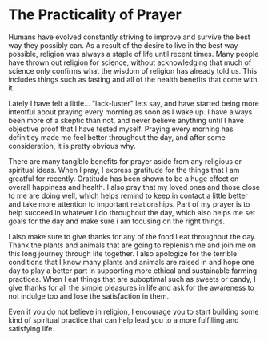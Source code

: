 # The Practicality of Prayer

Humans have evolved constantly striving to improve and survive the best way they possibly can. As a result of the desire to live in the best way possible, religion was always a staple of life until recent times.
Many people have thrown out religion for science, without acknowledging that much of science only confirms what the wisdom of religion has already told us. This includes things such as fasting and all of the health benefits that come with it.

Lately I have felt a little... "lack-luster" lets say, and have started being more intentful about praying every morning as soon as I wake up. I have always been more of a skeptic than not, and never believe anything until I have objective proof that I have tested myself.
Praying every morning has definitley made me feel better throughout the day, and after some consideration, it is pretty obvious why.

There are many tangible benefits for prayer aside from any religious or spiritual ideas. When I pray, I express gratitude for the things that I am greatful for recently. 
Gratitude has been shown to be a huge effect on overall happiness and health. I also pray that my loved ones and those close to me are doing well, which helps remind to keep in contact a little better and take more attention to important relationships.
Part of my prayer is to help succeed in whatever I do throughout the day, which also helps me set goals for the day and make sure i am focusing on the right things.

I also make sure to give thanks for any of the food I eat throughout the day. Thank the plants and animals that are going to replenish me and join me on this long journey through life together. 
I also apologize for the terrible conditions that I know many plants and animals are raised in and hope one day to play a better part in supporting more ethical and sustainable farming practices.
When I eat things that are suboptimal such as sweets or candy, I give thanks for all the simple pleasures in life and ask for the awareness to not indulge too and lose the satisfaction in them.

Even if you do not believe in religion, I encourage you to start building some kind of spiritual practice that can help lead you to a more fulfilling and satisfying life.
